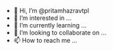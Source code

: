 - 👋 Hi, I’m @pritamhazravtpl
- 👀 I’m interested in ...
- 🌱 I’m currently learning ...
- 💞️ I’m looking to collaborate on ...
- 📫 How to reach me ...

<!---
pritamhazravtpl/pritamhazravtpl is a ✨ special ✨ repository because its `README.md` (this file) appears on your GitHub profile.
You can click the Preview link to take a look at your changes.
--->
